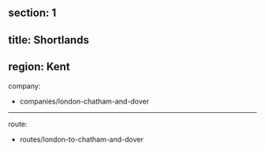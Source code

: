section: 1
----
title: Shortlands
----
region: Kent
----
company:
- companies/london-chatham-and-dover
----
route:
- routes/london-to-chatham-and-dover
